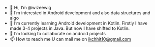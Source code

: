 - 👋 Hi, I’m @wizeewig
- 👀 I’m interested in Android development and also data structures and algo
- 🌱 I’m currently learning Android development in Kotlin. Firstly I have made 3-4 projects in Java. But now I have shifted to Kotlin.
- 💞️ I’m looking to collaborate on android projects
- 📫 How to reach me U can mail me on ikchhit10@gmail.com

<!---
wizeewig/wizeewig is a ✨ special ✨ repository because its `README.md` (this file) appears on your GitHub profile.
You can click the Preview link to take a look at your changes.
--->
